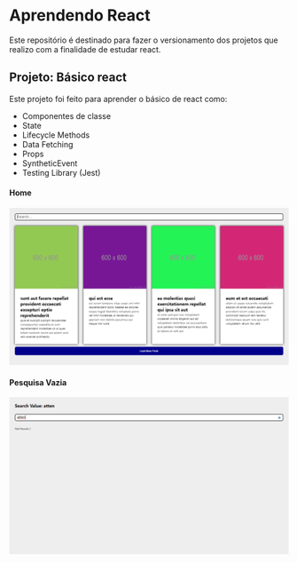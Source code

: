 # Aprendendo React

Este repositório é destinado para fazer o versionamento dos projetos que realizo com a finalidade de estudar react.

## Projeto: Básico react

Este projeto foi feito para aprender o básico de react como:
* Componentes de classe
* State
* Lifecycle Methods
* Data Fetching
* Props
* SyntheticEvent
* Testing Library (Jest)

#### Home
![Site](https://raw.githubusercontent.com/Berchez/EstudandoReact/main/basico-react/src/images/sitePreview.png)

#### Pesquisa Vazia
![Site2](https://raw.githubusercontent.com/Berchez/EstudandoReact/main/basico-react/src/images/sitePreview2.png)
